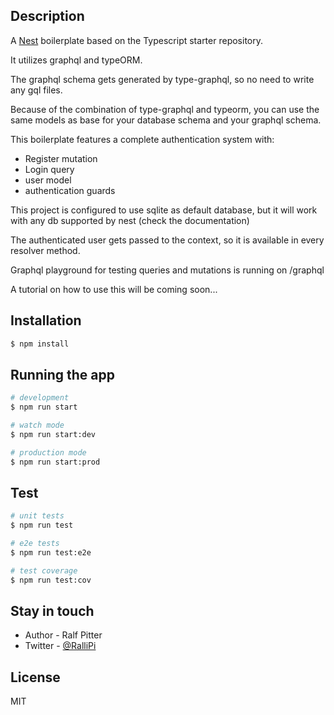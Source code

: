 ## Description

A [Nest](https://github.com/nestjs/nest) boilerplate based on the Typescript starter repository.

It utilizes graphql and typeORM.

The graphql schema gets generated by type-graphql, so no need to write any gql files.

Because of the combination of type-graphql and typeorm, you can use the same models as base for your database schema and your graphql schema.

This boilerplate features a complete authentication system with:

* Register mutation
* Login query
* user model
* authentication guards


This project is configured to use sqlite as default database, but it will work with any db supported by nest (check the documentation)


The authenticated user gets passed to the context, so it is available in every resolver method.

Graphql playground for testing queries and mutations is running on /graphql

A tutorial on how to use this will be coming soon...


## Installation

```bash
$ npm install
```

## Running the app

```bash
# development
$ npm run start

# watch mode
$ npm run start:dev

# production mode
$ npm run start:prod
```

## Test

```bash
# unit tests
$ npm run test

# e2e tests
$ npm run test:e2e

# test coverage
$ npm run test:cov
```

## Stay in touch

- Author - Ralf Pitter
- Twitter - [@RalliPi](https://twitter.com/RalliPi)

## License

 MIT
